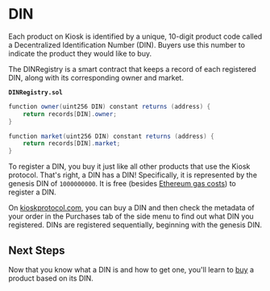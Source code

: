 # DIN

Each product on Kiosk is identified by a unique, 10-digit product code called a Decentralized Identification Number (DIN). Buyers use this number to indicate the product they would like to buy.

The DINRegistry is a smart contract that keeps a record of each registered DIN, along with its corresponding owner and market.

**`DINRegistry.sol`**
```cs
function owner(uint256 DIN) constant returns (address) {
    return records[DIN].owner;
}

function market(uint256 DIN) constant returns (address) {
    return records[DIN].market;
}
```

To register a DIN, you buy it just like all other products that use the Kiosk protocol. That's right, a DIN has a DIN! Specifically, it is represented by the genesis DIN of `1000000000`. It is free (besides [Ethereum gas costs](https://www.ethereum.org/ether)) to register a DIN.

On [kioskprotocol.com](http://www.kioskprotocol.com), you can buy a DIN and then check the metadata of your order in the Purchases tab of the side menu to find out what DIN you registered. DINs are registered sequentially, beginning with the genesis DIN.

## Next Steps

Now that you know what a DIN is and how to get one, you'll learn to [buy](../intro/buy.md) a product based on its DIN.
